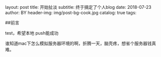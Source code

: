 layout:     post
title:      开始扯淡
subtitle:   终于搞定了个人blog
date:       2018-07-23
author:     BY
header-img: img/post-bg-cook.jpg
catalog: true
tags:


##前言

test，希望本地  push能成功

谁知道mac下怎么模拟服务器环境的啊，折腾一天，脑壳疼，想省个服务器钱真难。